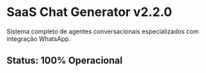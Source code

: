 # SaaS Chat Generator v2.2.0

Sistema completo de agentes conversacionais especializados com integração WhatsApp.

## Status: 100% Operacional
